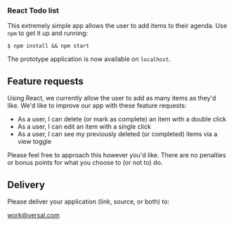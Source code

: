 ### React Todo list

This extremely simple app allows the user to add items to their agenda. Use
`npm` to get it up and running:

    $ npm install && npm start

The prototype application is now available on `localhost`.

## Feature requests

Using React, we currently allow the user to add as many items as they'd like.
We'd like to improve our app with these feature requests:

  * As a user, I can delete (or mark as complete) an item with a double click
  * As a user, I can edit an item with a single click
  * As a user, I can see my previously deleted (or completed) items via a view
    toggle

Please feel free to approach this however you'd like. There are no penalties or
bonus points for what you choose to (or not to) do.

## Delivery

Please deliver your application (link, source, or both) to:

[work@versal.com](mailto:work@versal.com)
